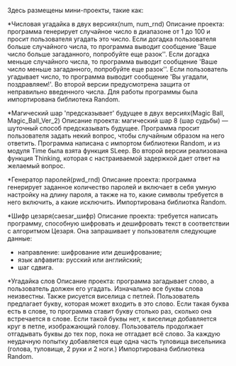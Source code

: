 Здесь размещены мини-проекты, такие как:

*Числовая угадайка в двух версиях(num, num_rnd)
Описание проекта: 
программа генерирует случайное число в диапазоне от 1 до 100 и просит пользователя угадать это число. 
Если догадка пользователя больше случайного числа, то программа выводит сообщение 'Ваше число больше загаданного, попробуйте еще разок''. 
Если догадка меньше случайного числа, то программа выводит сообщение 'Ваше число меньше загаданного, попробуйте еще разок''. 
Если пользователь угадывает число, то программа выводит сообщение 'Вы угадали, поздравляем!'.
Во второй версии предусмотрена защита от неправильно введенного числа. Для работы программы была импортирована библиотека Random.

*Магический шар 'предсказывает' будущее в двух версиях(Magic Ball, Magic_Ball_Ver_2)
Описание проекта: 
магический шар 8 (шар судьбы) — шуточный способ предсказывать будущее. 
Программа просит пользователя задать некий вопрос, чтобы случайным образом на него ответить.
Программа написана с импортом библиотеки Random, и из модуля Time была взята функция SLeep.
Во второй версии реализована функция Thinking, которая с настраиваемой задержкой дает ответ на желаемый вопрос.

*Генератор паролей(pwd_rnd)
Описание проекта: 
программа генерирует заданное количество паролей и включает в себя умную настройку на длину пароля, 
а также на то, какие символы требуется в него включить, а какие исключить. Импортирована библиотка Random.

*Шифр цезаря(caesar_шифр)
Описание проекта: 
требуется написать программу, способную шифровать и дешифровать текст в соответствии с алгоритмом Цезаря. 
Она запрашивает у пользователя следующие данные:
- направление: шифрование или дешифрование;
- язык алфавита: русский или английский;
- шаг сдвига.

*Угадайка слов
Описание проекта: 
программа загадывает слово, а пользователь должен его угадать. Изначально все буквы слова неизвестны. 
Также рисуется виселица с петлей. Пользователь предлагает букву, которая может входить в это слово. Если такая буква есть в слове, 
то программа ставит букву столько раз, сколько она встречается в слове. Если такой буквы нет, к виселице добавляется круг в петле, изображающий голову. 
Пользователь продолжает отгадывать буквы до тех пор, пока не отгадает всё слово. 
За каждую неудачную попытку добавляется еще одна часть туловища висельника (голова, туловище, 2 руки и 2 ноги.)
Импортирована библиотека Random.
